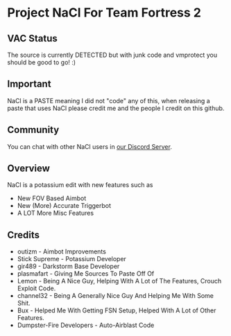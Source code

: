 # Project NaCl For Team Fortress 2

## VAC Status

The source is currently DETECTED but with junk code and vmprotect you should be good to go! :)

## Important

NaCl is a PASTE meaning I did not "code" any of this, when releasing a paste that uses NaCl please credit me and the people I credit on this github.

## Community
You can chat with other NaCl users in [our Discord Server](https://discord.gg/yRaEtnv).

## Overview

NaCl is a potassium edit with new features such as

* New FOV Based Aimbot
* New (More) Accurate Triggerbot
* A LOT More Misc Features

## Credits
* outizm - Aimbot Improvements
* Stick Supreme - Potassium Developer
* gir489 - Darkstorm Base Developer
* plasmafart - Giving Me Sources To Paste Off Of
* Lemon - Being A Nice Guy, Helping With A Lot of The Features, Crouch Exploit Code.
* channel32 - Being A Generally Nice Guy And Helping Me With Some Shit.
* Bux - Helped Me With Getting FSN Setup, Helped With A Lot of Other Features.
* Dumpster-Fire Developers - Auto-Airblast Code

